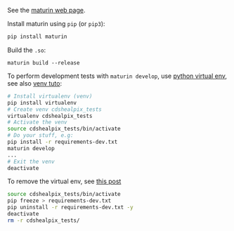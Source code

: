 
See the [maturin web page](https://github.com/PyO3/maturin).

Install maturin using `pip` (or `pip3`):
```bash
pip install maturin
```

Build the `.so`:
```
maturin build --release
```

To perform development tests with `maturin develop`, 
use [python virtual env](https://docs.python.org/3/library/venv.html),
see also [venv tuto](https://docs.python.org/3/tutorial/venv.html):
```bash
# Install virtualenv (venv)
pip install virtualenv
# Create venv cdshealpix_tests
virtualenv cdshealpix_tests
# Activate the venv
source cdshealpix_tests/bin/activate
# Do your stuff, e.g:
pip install -r requirements-dev.txt
maturin develop
...
# Exit the venv
deactivate
```

To remove the virtual env, see [this post](https://stackoverflow.com/questions/11005457/how-do-i-remove-delete-a-virtualenv)
```bash
source cdshealpix_tests/bin/activate
pip freeze > requirements-dev.txt
pip uninstall -r requirements-dev.txt -y
deactivate
rm -r cdshealpix_tests/
```

